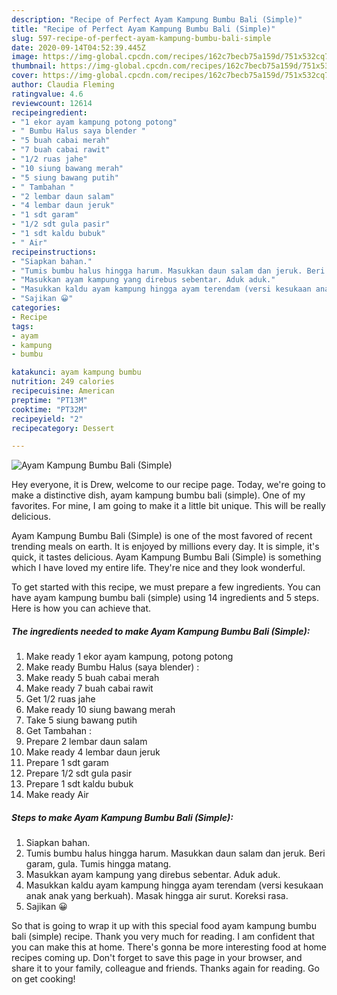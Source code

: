 ```yaml
---
description: "Recipe of Perfect Ayam Kampung Bumbu Bali (Simple)"
title: "Recipe of Perfect Ayam Kampung Bumbu Bali (Simple)"
slug: 597-recipe-of-perfect-ayam-kampung-bumbu-bali-simple
date: 2020-09-14T04:52:39.445Z
image: https://img-global.cpcdn.com/recipes/162c7becb75a159d/751x532cq70/ayam-kampung-bumbu-bali-simple-foto-resep-utama.jpg
thumbnail: https://img-global.cpcdn.com/recipes/162c7becb75a159d/751x532cq70/ayam-kampung-bumbu-bali-simple-foto-resep-utama.jpg
cover: https://img-global.cpcdn.com/recipes/162c7becb75a159d/751x532cq70/ayam-kampung-bumbu-bali-simple-foto-resep-utama.jpg
author: Claudia Fleming
ratingvalue: 4.6
reviewcount: 12614
recipeingredient:
- "1 ekor ayam kampung potong potong"
- " Bumbu Halus saya blender "
- "5 buah cabai merah"
- "7 buah cabai rawit"
- "1/2 ruas jahe"
- "10 siung bawang merah"
- "5 siung bawang putih"
- " Tambahan "
- "2 lembar daun salam"
- "4 lembar daun jeruk"
- "1 sdt garam"
- "1/2 sdt gula pasir"
- "1 sdt kaldu bubuk"
- " Air"
recipeinstructions:
- "Siapkan bahan."
- "Tumis bumbu halus hingga harum. Masukkan daun salam dan jeruk. Beri garam, gula. Tumis hingga matang."
- "Masukkan ayam kampung yang direbus sebentar. Aduk aduk."
- "Masukkan kaldu ayam kampung hingga ayam terendam (versi kesukaan anak anak yang berkuah). Masak hingga air surut. Koreksi rasa."
- "Sajikan 😀"
categories:
- Recipe
tags:
- ayam
- kampung
- bumbu

katakunci: ayam kampung bumbu 
nutrition: 249 calories
recipecuisine: American
preptime: "PT13M"
cooktime: "PT32M"
recipeyield: "2"
recipecategory: Dessert

---
```



![Ayam Kampung Bumbu Bali (Simple)](https://img-global.cpcdn.com/recipes/162c7becb75a159d/751x532cq70/ayam-kampung-bumbu-bali-simple-foto-resep-utama.jpg)

Hey everyone, it is Drew, welcome to our recipe page. Today, we're going to make a distinctive dish, ayam kampung bumbu bali (simple). One of my favorites. For mine, I am going to make it a little bit unique. This will be really delicious.

Ayam Kampung Bumbu Bali (Simple) is one of the most favored of recent trending meals on earth. It is enjoyed by millions every day. It is simple, it's quick, it tastes delicious. Ayam Kampung Bumbu Bali (Simple) is something which I have loved my entire life. They're nice and they look wonderful.




To get started with this recipe, we must prepare a few ingredients. You can have ayam kampung bumbu bali (simple) using 14 ingredients and 5 steps. Here is how you can achieve that.

<!--inarticleads1-->

##### The ingredients needed to make Ayam Kampung Bumbu Bali (Simple):

1. Make ready 1 ekor ayam kampung, potong potong
1. Make ready  Bumbu Halus (saya blender) :
1. Make ready 5 buah cabai merah
1. Make ready 7 buah cabai rawit
1. Get 1/2 ruas jahe
1. Make ready 10 siung bawang merah
1. Take 5 siung bawang putih
1. Get  Tambahan :
1. Prepare 2 lembar daun salam
1. Make ready 4 lembar daun jeruk
1. Prepare 1 sdt garam
1. Prepare 1/2 sdt gula pasir
1. Prepare 1 sdt kaldu bubuk
1. Make ready  Air




<!--inarticleads2-->

##### Steps to make Ayam Kampung Bumbu Bali (Simple):

1. Siapkan bahan.
1. Tumis bumbu halus hingga harum. Masukkan daun salam dan jeruk. Beri garam, gula. Tumis hingga matang.
1. Masukkan ayam kampung yang direbus sebentar. Aduk aduk.
1. Masukkan kaldu ayam kampung hingga ayam terendam (versi kesukaan anak anak yang berkuah). Masak hingga air surut. Koreksi rasa.
1. Sajikan 😀




So that is going to wrap it up with this special food ayam kampung bumbu bali (simple) recipe. Thank you very much for reading. I am confident that you can make this at home. There's gonna be more interesting food at home recipes coming up. Don't forget to save this page in your browser, and share it to your family, colleague and friends. Thanks again for reading. Go on get cooking!
